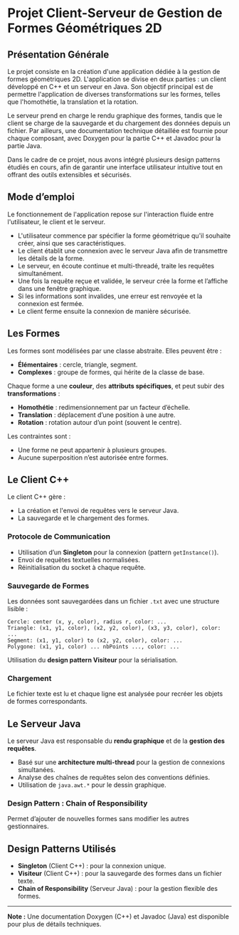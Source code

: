 # Projet Client-Serveur de Gestion de Formes Géométriques 2D

## Présentation Générale

Le projet consiste en la création d'une application dédiée à la gestion de formes géométriques 2D. L'application se divise en deux parties : un client développé en C++ et un serveur en Java. Son objectif principal est de permettre l'application de diverses transformations sur les formes, telles que l'homothétie, la translation et la rotation.

Le serveur prend en charge le rendu graphique des formes, tandis que le client se charge de la sauvegarde et du chargement des données depuis un fichier. Par ailleurs, une documentation technique détaillée est fournie pour chaque composant, avec Doxygen pour la partie C++ et Javadoc pour la partie Java.

Dans le cadre de ce projet, nous avons intégré plusieurs design patterns étudiés en cours, afin de garantir une interface utilisateur intuitive tout en offrant des outils extensibles et sécurisés.

## Mode d’emploi

Le fonctionnement de l'application repose sur l'interaction fluide entre l'utilisateur, le client et le serveur.

- L'utilisateur commence par spécifier la forme géométrique qu'il souhaite créer, ainsi que ses caractéristiques.
- Le client établit une connexion avec le serveur Java afin de transmettre les détails de la forme.
- Le serveur, en écoute continue et multi-threadé, traite les requêtes simultanément.
- Une fois la requête reçue et validée, le serveur crée la forme et l’affiche dans une fenêtre graphique.
- Si les informations sont invalides, une erreur est renvoyée et la connexion est fermée.
- Le client ferme ensuite la connexion de manière sécurisée.

## Les Formes

Les formes sont modélisées par une classe abstraite. Elles peuvent être :

- **Élémentaires** : cercle, triangle, segment.
- **Complexes** : groupe de formes, qui hérite de la classe de base.

Chaque forme a une **couleur**, des **attributs spécifiques**, et peut subir des **transformations** :

- **Homothétie** : redimensionnement par un facteur d’échelle.
- **Translation** : déplacement d’une position à une autre.
- **Rotation** : rotation autour d’un point (souvent le centre).

Les contraintes sont :

- Une forme ne peut appartenir à plusieurs groupes.
- Aucune superposition n’est autorisée entre formes.

## Le Client C++

Le client C++ gère :

- La création et l'envoi de requêtes vers le serveur Java.
- La sauvegarde et le chargement des formes.

### Protocole de Communication

- Utilisation d’un **Singleton** pour la connexion (pattern `getInstance()`).
- Envoi de requêtes textuelles normalisées.
- Réinitialisation du socket à chaque requête.

### Sauvegarde de Formes

Les données sont sauvegardées dans un fichier `.txt` avec une structure lisible :

```
Cercle: center (x, y, color), radius r, color: ...
Triangle: (x1, y1, color), (x2, y2, color), (x3, y3, color), color: ...
Segment: (x1, y1, color) to (x2, y2, color), color: ...
Polygone: (x1, y1, color) ... nbPoints ..., color: ...
```

Utilisation du **design pattern Visiteur** pour la sérialisation.

### Chargement

Le fichier texte est lu et chaque ligne est analysée pour recréer les objets de formes correspondants.

## Le Serveur Java

Le serveur Java est responsable du **rendu graphique** et de la **gestion des requêtes**.

- Basé sur une **architecture multi-thread** pour la gestion de connexions simultanées.
- Analyse des chaînes de requêtes selon des conventions définies.
- Utilisation de `java.awt.*` pour le dessin graphique.

### Design Pattern : Chain of Responsibility

Permet d’ajouter de nouvelles formes sans modifier les autres gestionnaires.

## Design Patterns Utilisés

- **Singleton** (Client C++) : pour la connexion unique.
- **Visiteur** (Client C++) : pour la sauvegarde des formes dans un fichier texte.
- **Chain of Responsibility** (Serveur Java) : pour la gestion flexible des formes.

---

**Note :** Une documentation Doxygen (C++) et Javadoc (Java) est disponible pour plus de détails techniques.
